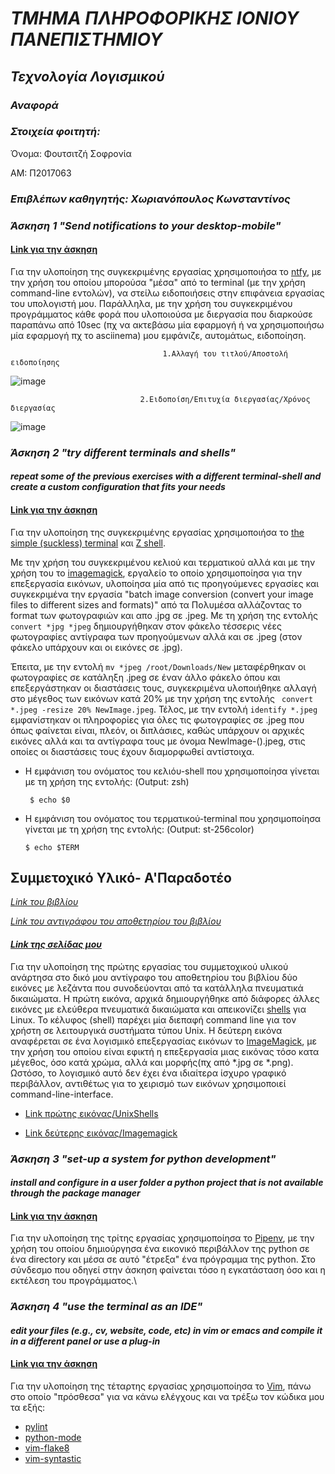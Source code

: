 # ***ΤΜΗΜΑ ΠΛΗΡΟΦΟΡΙΚΗΣ ΙΟΝΙΟΥ ΠΑΝΕΠΙΣΤΗΜΙΟΥ***
## ***Τεχνολογία Λογισμικού***
### ***Αναφορά***

### ***Στοιχεία φοιτητή:*** 

Όνομα: Φουτσιτζή Σοφρονία

AM: Π2017063

### ***Επιβλέπων καθηγητής: Χωριανόπουλος Κωνσταντίνος***

   
   ### ***Άσκηση 1 "Send notifications to your desktop-mobile"***
   
   #### [Link για την άσκηση](https://asciinema.org/a/wZhReoAb7YDQq6O8ZlLZVWfbw)
   
   Για την υλοποίηση της συγκεκριμένης εργασίας χρησιμοποιήσα το [ntfy](https://github.com/dschep/ntfy), με την χρήση του οποίου μπορούσα "μέσα" από το terminal (με την χρήση command-line εντολών), να στείλω ειδοποιήσεις στην επιφάνεια εργασίας του υπολογιστή μου. Παράλληλα, με την χρήση του συγκεκριμένου προγράμματος κάθε φορά που υλοποιούσα με διεργασία που διαρκούσε παραπάνω από 10sec (πχ να ακτεβάσω μία εφαρμογή ή να χρησιμοποιήσω μία εφαρμογή πχ το asciinema) μου εμφάνιζε, αυτομάτως, ειδοποίηση.

                                      1.Αλλαγή του τιτλού/Αποστολή ειδοποίησης
![image](https://github.com/fsofronia/sw/blob/P2017063/projects/2017063/screen03.jpg)


 
                                 2.Ειδοποίση/Επιτυχία διεργασίας/Χρόνος διεργασίας   
![image](https://github.com/fsofronia/sw/blob/P2017063/projects/2017063/screen04.jpg)
   
   
   
   
    
    
    
    
### ***Άσκηση 2 "try different terminals and shells"***
   #### ***repeat some of the previous exercises with a different terminal-shell and create a custom configuration that fits your needs***
   
   #### [Link για την άσκηση](https://asciinema.org/a/oTJZq0Fe6blPNT40QYy13irV8)
   
   Για την υλοποίηση της συγκεκριμένης εργασίας χρησιμοποιήσα το [the simple (suckless) terminal](https://github.com/LukeSmithxyz/st) και [Z shell](https://en.wikipedia.org/wiki/Z_shell). 
   
   Με την χρήση του συγκεκριμένου κελιού και τερματικού αλλά και με την χρήση του το [imagemagick](https://www.howtogeek.com/109369/how-to-quickly-resize-convert-modify-images-from-the-linux-terminal/), εργαλείο το οποίο χρησιμοποίησα για την επεξεργασία εικόνων, υλοποίησα μία από τις προηγούμενες εργασίες και συγκεκριμένα την εργασία "batch image conversion (convert your image files to different sizes and formats)" από τα Πολυμέσα αλλάζοντας το format των φωτογραφιών και απο .jpg σε .jpeg. Με τη χρήση της εντολής `convert *jpg *jpeg` δημιουργήθηκαν στον φάκελο  τέσσερις νέες φωτογραφίες αντίγραφα των προηγούμενων αλλά και σε .jpeg (στον φάκελο υπάρχουν και οι εικόνες σε .jpg).

   Έπειτα, με την εντολή `mv *jpeg /root/Downloads/New` μεταφέρθηκαν οι φωτογραφίες σε κατάληξη .jpeg σε έναν άλλο φάκελο όπου και επεξεργάστηκαν οι διαστάσεις τους, συγκεκριμένα υλοποιήθηκε αλλαγή στο μέγεθος των εικόνων κατά 20% με την χρήση της εντολής ` convert *.jpeg -resize 20% NewImage.jpeg`. Τέλος, με την εντολή `identify *.jpeg ` εμφανίστηκαν οι πληροφορίες για όλες τις φωτογραφίες σε .jpeg που όπως φαίνεται είναι, πλεόν, οι διπλάσιες, καθώς υπάρχουν οι αρχικές εικόνες αλλά και τα αντίγραφα τους με όνομα NewImage-().jpeg, στις οποίες οι διαστάσεις τους έχουν διαμορφωθεί αντίστοιχα.

   
 - Η εμφάνιση του ονόματος του κελιόυ-shell που χρησιμοποίησα γίνεται με τη χρήση της εντολής: (Output: zsh)
 
        $ echo $0
  
  - Η εμφάνιση του ονόματος του τερματικού-terminal που χρησιμοποίησα γίνεται με τη χρήση της εντολής: (Output: st-256color)
         
        $ echo $TERM 


  ## Συμμετοχικό Υλικό- Α'Παραδοτέο
  
  [*Link του βιβλίου*](https://www.mibook.org/)
  
  [*Link του αντιγράφου του αποθετηρίου του βιβλίου*](https://github.com/fsofronia/gr/tree/master)
  
 
 #### [*Link της σελίδας μου*](https://fsofronia.github.io/gr/)
 
   Για την υλοποίηση της πρώτης εργασίας του συμμετοχικού υλικού ανάρτησα στο δικό μου αντίγραφο του αποθετηρίου του βιβλίου δύο εικόνες με λεζάντα που συνοδεύονται από τα κατάλληλα πνευματικά δικαιώματα. Η πρώτη εικόνα, αρχικά δημιουργήθηκε από διάφορες άλλες εικόνες με ελεύθερα πνευματικά δικαιώματα και απεικονίζει [shells](https://en.wikipedia.org/wiki/Unix_shell) για Linux. Το κέλυφος (shell) παρέχει μία διεπαφή command line για τον χρήστη σε λειτουργικά συστήματα τύπου Unix. Η δεύτερη εικόνα αναφέρεται σε ένα λογισμικό επεξεργασίας εικόνων το [ImageMagick](https://en.wikipedia.org/wiki/ImageMagick), με την χρήση του οποίου είναι εφικτή η επεξεργασία μιας εικόνας τόσο κατα μέγεθος, όσο κατά χρώμα, αλλά και μορφής(πχ από *.jpg σε *.png). Ωστόσο, το λογισμικό αυτό δεν έχει ένα ιδιαίτερα ίσχυρο γραφικό περιβάλλον, αντιθέτως για το χειρισμό των εικόνων χρησιμοποιεί command-line-interface.

  
* [Link πρώτης εικόνας/UnixShells](https://fsofronia.github.io/gr/gallery/shell/)
  
* [Link δεύτερης εικόνας/Imagemagick](https://fsofronia.github.io/gr/gallery/imagmagick/)
  

### ***Άσκηση 3 "set-up a system for python development"***
   #### ***install and configure in a user folder a python project that is not available through the package manager***
   
   #### [Link για την άσκηση](https://asciinema.org/a/Zv6sOUewENlvlqYaX7BMIArQm)
   
  Για την υλοποίηση της τρίτης εργασίας χρησιμοποίησα το [Pipenv](https://docs.python-guide.org/dev/virtualenvs/), με την χρήση του οποίου δημιούργησα ένα εικονικό περιβάλλον της python σε ένα directory και μέσα σε αυτό "έτρεξα" ένα πρόγραμμα της python. Στο σύνδεσμο που οδηγεί στην άσκηση φαίνεται τόσο η εγκατάσταση όσο και η εκτέλεση του προγράμματος.\
  
  
  ### ***Άσκηση 4 "use the terminal as an IDE"***
   #### ***edit your files (e.g., cv, website, code, etc) in vim or emacs and compile it in a different panel or use a plug-in***
   
   #### [Link για την άσκηση](https://asciinema.org/a/zLviqngSyDGLd3y7HwJHSxrrs)
   
  Για την υλοποίηση της τέταρτης εργασίας χρησιμοποίησα το [Vim](https://en.wikipedia.org/wiki/Vim_(text_editor)), πάνω στο οποίο "πρόσθεσα" για να κάνω ελέγχους και να τρέξω τον κώδικα μου τα εξής:
  
  * [pylint](https://www.pylint.org/)
  * [python-mode](https://github.com/python-mode/python-mode)
  * [vim-flake8](https://github.com/nvie/vim-flake8)
  * [vim-syntastic](https://github.com/vim-syntastic/syntastic)
